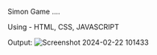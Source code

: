 Simon Game ....


Using - HTML, CSS, JAVASCRIPT 

Output:
![Screenshot 2024-02-22 101433](https://github.com/sunnykumar2002/simon-game/assets/160027738/41995ec0-8a84-48c3-99b9-4c62f5c01ef2)
